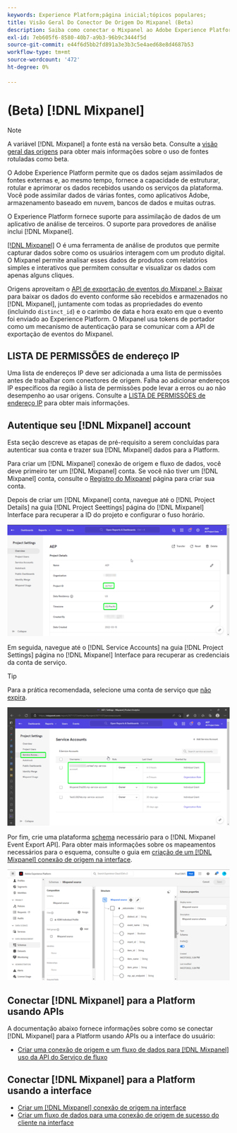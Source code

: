 ```yaml
---
keywords: Experience Platform;página inicial;tópicos populares;
title: Visão Geral Do Conector De Origem Do Mixpanel (Beta)
description: Saiba como conectar o Mixpanel ao Adobe Experience Platform usando APIs ou a interface do usuário.
exl-id: 7eb605f6-8580-40b7-a9b3-96b9c3444f5d
source-git-commit: e44f6d5bb2fd891a3e3b3c5e4aed68e8d4687b53
workflow-type: tm+mt
source-wordcount: '472'
ht-degree: 0%

---
```


# (Beta) [!DNL Mixpanel]

>[!NOTE]
>
>A variável [!DNL Mixpanel] a fonte está na versão beta. Consulte a [visão geral das origens](../../home.md#terms-and-conditions) para obter mais informações sobre o uso de fontes rotuladas como beta.

O Adobe Experience Platform permite que os dados sejam assimilados de fontes externas e, ao mesmo tempo, fornece a capacidade de estruturar, rotular e aprimorar os dados recebidos usando os serviços da plataforma. Você pode assimilar dados de várias fontes, como aplicativos Adobe, armazenamento baseado em nuvem, bancos de dados e muitas outras.

O Experience Platform fornece suporte para assimilação de dados de um aplicativo de análise de terceiros. O suporte para provedores de análise inclui [!DNL Mixpanel].

[[!DNL Mixpanel]](https://www.mixpanel.com) O é uma ferramenta de análise de produtos que permite capturar dados sobre como os usuários interagem com um produto digital. O Mixpanel permite analisar esses dados de produtos com relatórios simples e interativos que permitem consultar e visualizar os dados com apenas alguns cliques.

Origens aproveitam o [API de exportação de eventos do Mixpanel > Baixar](https://developer.mixpanel.com/reference/raw-event-export) para baixar os dados do evento conforme são recebidos e armazenados no [!DNL Mixpanel], juntamente com todas as propriedades do evento (incluindo `distinct_id`) e o carimbo de data e hora exato em que o evento foi enviado ao Experience Platform. O Mixpanel usa tokens de portador como um mecanismo de autenticação para se comunicar com a API de exportação de eventos do Mixpanel.

## LISTA DE PERMISSÕES de endereço IP

Uma lista de endereços IP deve ser adicionada a uma lista de permissões antes de trabalhar com conectores de origem. Falha ao adicionar endereços IP específicos da região à lista de permissões pode levar a erros ou ao não desempenho ao usar origens. Consulte a [LISTA DE PERMISSÕES de endereço IP](../../ip-address-allow-list.md) para obter mais informações.

## Autentique seu [!DNL Mixpanel] account

Esta seção descreve as etapas de pré-requisito a serem concluídas para autenticar sua conta e trazer sua [!DNL Mixpanel] dados para a Platform.

Para criar um [!DNL Mixpanel] conexão de origem e fluxo de dados, você deve primeiro ter um [!DNL Mixpanel] conta. Se você não tiver um [!DNL Mixpanel] conta, consulte o [Registro do Mixpanel](https://mixpanel.com/register/) página para criar sua conta.

Depois de criar um [!DNL Mixpanel] conta, navegue até o [!DNL Project Details] na guia [!DNL Project Seettings] página do [!DNL Mixpanel] Interface para recuperar a ID do projeto e configurar o fuso horário.

![mixpanel-project-settings](../../images/tutorials/create/mixpanel-export-events/mixpanel-project-settings.png)

Em seguida, navegue até o [!DNL Service Accounts] na guia [!DNL Project Settings] página no [!DNL Mixpanel] Interface para recuperar as credenciais da conta de serviço.

>[!TIP]
>
>Para a prática recomendada, selecione uma conta de serviço que [não expira](https://developer.mixpanel.com/reference/service-accounts#service-account-expiration).

![Conta de serviço do Mixpanel](../../images/tutorials/create/mixpanel-export-events/mixpanel-service-account.png)

Por fim, crie uma plataforma [schema](../../../xdm/schema/composition.md) necessário para o [!DNL Mixpanel Event Export API]. Para obter mais informações sobre os mapeamentos necessários para o esquema, consulte o guia em [criação de um [!DNL Mixpanel] conexão de origem na interface](../../tutorials/ui/create/analytics/mixpanel.md#additional-resources).

![Criar esquema](../../images/tutorials/create/mixpanel-export-events/schema.png)

## Conectar [!DNL Mixpanel] para a Platform usando APIs

A documentação abaixo fornece informações sobre como se conectar [!DNL Mixpanel] para a Platform usando APIs ou a interface do usuário:

* [Criar uma conexão de origem e um fluxo de dados para [!DNL Mixpanel] uso da API do Serviço de fluxo](../../tutorials/api/create/analytics/mixpanel.md)

## Conectar [!DNL Mixpanel] para a Platform usando a interface

* [Criar um [!DNL Mixpanel] conexão de origem na interface](../../tutorials/ui/create/analytics/mixpanel.md)
* [Criar um fluxo de dados para uma conexão de origem de sucesso do cliente na interface](../../tutorials/ui/dataflow/analytics.md)
